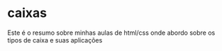 # caixas
Este é o resumo sobre minhas aulas de html/css onde abordo sobre os tipos de caixa e suas aplicações
